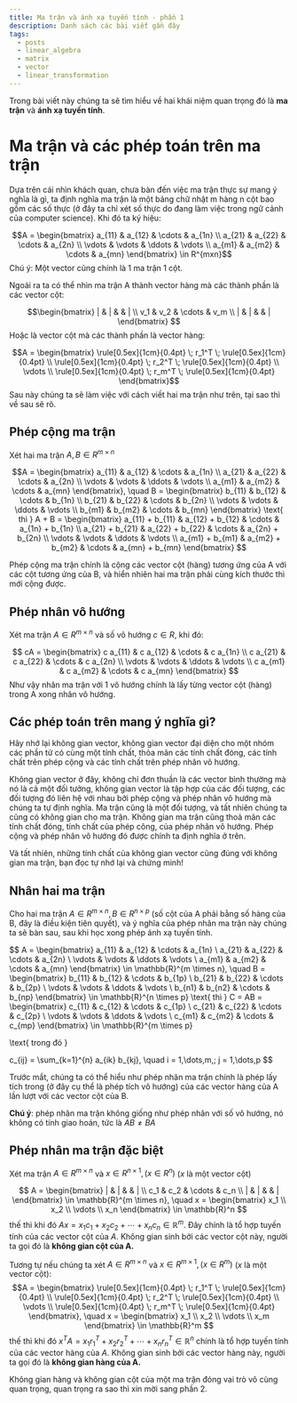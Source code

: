 ```yaml
---
title: Ma trận và ánh xạ tuyến tính - phần 1
description: Danh sách các bài viết gần đây
tags:
  - posts
  - linear_algebra
  - matrix
  - vector
  - linear_transformation
---
```

Trong bài viết này chúng ta sẽ tìm hiểu về hai khái niệm quan trọng đó là **ma trận** và **ánh xạ tuyến tính**. 

# Ma trận và các phép toán trên ma trận 

Dựa trên cái nhìn khách quan, chưa bàn đến việc ma trận thực sự mang ý nghĩa là gì, ta định nghĩa ma trận là một bảng chữ nhật m hàng n cột bao gồm các số thực (ở đây ta chỉ xét số thực do đang làm việc trong ngữ cảnh của computer science). 
Khi đó ta ký hiệu: 

$$A = \begin{bmatrix} a_{11} & a_{12} & \cdots & a_{1n} \\ a_{21} & a_{22} & \cdots & a_{2n} \\ \vdots & \vdots & \ddots & \vdots \\ a_{m1} & a_{m2} & \cdots & a_{mn} \end{bmatrix} \in R^{mxn}$$ 
Chú ý: Một vector cũng chính là 1 ma trận 1 cột. 

Ngoài ra ta có thể nhìn ma trận A thành vector hàng mà các thành phần là các vector cột:

$$\begin{bmatrix}
| & | &        & | \\
v_1 & v_2 & \cdots & v_m \\
| & | &        & |
\end{bmatrix}
$$
Hoặc là vector cột mà các thành phần là vector hàng: 


$$A =
\begin{bmatrix}
\rule[0.5ex]{1cm}{0.4pt} \; r_1^T \; \rule[0.5ex]{1cm}{0.4pt} \\
\rule[0.5ex]{1cm}{0.4pt} \; r_2^T \; \rule[0.5ex]{1cm}{0.4pt} \\
\vdots \\
\rule[0.5ex]{1cm}{0.4pt} \; r_m^T \; \rule[0.5ex]{1cm}{0.4pt}
\end{bmatrix}$$
Sau này chúng ta sẽ làm việc với cách viết hai ma trận như trên, tại sao thì về sau sẽ rõ. 

## Phép cộng ma trận 

Xét hai ma trận $A, B \in R^{m \times n}$

$$A =
\begin{bmatrix}
a_{11} & a_{12} & \cdots & a_{1n} \\
a_{21} & a_{22} & \cdots & a_{2n} \\
\vdots & \vdots & \ddots & \vdots \\
a_{m1} & a_{m2} & \cdots & a_{mn}
\end{bmatrix}, \quad
B =
\begin{bmatrix}
b_{11} & b_{12} & \cdots & b_{1n} \\
b_{21} & b_{22} & \cdots & b_{2n} \\
\vdots & \vdots & \ddots & \vdots \\
b_{m1} & b_{m2} & \cdots & b_{mn}
\end{bmatrix}
\text{ thì }
A + B =
\begin{bmatrix}
a_{11} + b_{11} & a_{12} + b_{12} & \cdots & a_{1n} + b_{1n} \\
a_{21} + b_{21} & a_{22} + b_{22} & \cdots & a_{2n} + b_{2n} \\
\vdots & \vdots & \ddots & \vdots \\
a_{m1} + b_{m1} & a_{m2} + b_{m2} & \cdots & a_{mn} + b_{mn}
\end{bmatrix}
$$

Phép cộng ma trận chính là cộng các vector cột (hàng) tương ứng của A với các cột tương ứng của B, và hiển nhiên hai ma trận phải cùng kích thước thì mới cộng được. 

## Phép nhân vô hướng  

Xét ma trận $A \in R^{m \times n}$ và số vô hướng $c \in R$, khi đó: 

$$
cA =
\begin{bmatrix}
c a_{11} & c a_{12} & \cdots & c a_{1n} \\
c a_{21} & c a_{22} & \cdots & c a_{2n} \\
\vdots & \vdots & \ddots & \vdots \\
c a_{m1} & c a_{m2} & \cdots & c a_{mn}
\end{bmatrix}
$$
Như vậy nhân ma trận với 1 vô hướng chính là lấy từng vector cột (hàng) trong A xong nhân vô hướng.

## Các phép toán trên mang ý nghĩa gì? 

Hãy nhớ lại không gian vector, không gian vector đại diện cho một nhóm các phần tử có cùng một tính chất, thỏa mãn các tính chất đóng, các tính chất trên phép cộng và các tính chất trên phép nhân vô hướng. 

Không gian vector ở đây, không chỉ đơn thuần là các vector bình thường mà nó là cả một đối tưởng, không gian vector là tập hợp của các đối tượng, các đối tượng đó liên hệ với nhau bởi phép cộng và phép nhân vô hướng mà chúng ta tự định nghĩa. Ma trận cũng là một đối tượng, và tất nhiên chúng ta cũng có không gian cho ma trận. Không gian ma trận cũng thoả mãn các tính chất đóng, tính chất của phép công, của phép nhân vô hướng. Phép cộng và phép nhân vô hướng đó được chính ta định nghĩa ở trên. 

Và tất nhiên, những tính chất của không gian vector cũng đúng với không gian ma trận, bạn đọc tự nhớ lại và chứng minh! 

## Nhân hai ma trận

Cho hai ma trận $A \in R^{m \times n}, B \in R^{n \times p}$ (số cột của A phải bằng số hàng của B, đây là điều kiện tiên quyết), và ý nghĩa của phép nhân ma trận này chúng ta sẽ bàn sau, sau khi học xong phép ánh xạ tuyến tính. 

$$
A =
\begin{bmatrix}
a_{11} & a_{12} & \cdots & a_{1n} \\
a_{21} & a_{22} & \cdots & a_{2n} \\
\vdots & \vdots & \ddots & \vdots \\
a_{m1} & a_{m2} & \cdots & a_{mn}
\end{bmatrix} \in \mathbb{R}^{m \times n},
\quad
B =
\begin{bmatrix}
b_{11} & b_{12} & \cdots & b_{1p} \\
b_{21} & b_{22} & \cdots & b_{2p} \\
\vdots & \vdots & \ddots & \vdots \\
b_{n1} & b_{n2} & \cdots & b_{np}
\end{bmatrix} \in \mathbb{R}^{n \times p}
\text{ thì }
C = AB =
\begin{bmatrix}
c_{11} & c_{12} & \cdots & c_{1p} \\
c_{21} & c_{22} & \cdots & c_{2p} \\
\vdots & \vdots & \ddots & \vdots \\
c_{m1} & c_{m2} & \cdots & c_{mp}
\end{bmatrix} \in \mathbb{R}^{m \times p}


\text{ trong đó }

c_{ij} = \sum_{k=1}^{n} a_{ik} b_{kj}, 
\quad i = 1,\dots,m,\; j = 1,\dots,p
$$

Trước mắt, chúng ta có thể hiểu như phép nhân ma trận chính là phép lấy tích trong (ở đây cụ thể là phép tích vô hướng) của các vector hàng của A lần lượt với các vector cột của B. 

**Chú ý**: phép nhân ma trận không giống như phép nhân với số vô hướng, nó không có tính giao hoán, tức là $AB \neq BA$ 


## Phép nhân ma trận đặc biệt 

Xét ma trận $A \in R^{m \times n}$ và $x \in R^{n \times 1}, (x \in R^n)$ ($x$ là một vector cột)

$$
A = 
\begin{bmatrix}
| & | & & | \\
c_1 & c_2 & \cdots & c_n \\
| & | & & |
\end{bmatrix} \in \mathbb{R}^{m \times n},
\quad
x =
\begin{bmatrix}
x_1 \\
x_2 \\
\vdots \\
x_n
\end{bmatrix} \in \mathbb{R}^n
$$
thế thì khi đó $Ax = x_1 c_1 + x_2 c_2 + \cdots + x_n c_n \in \mathbb{R}^m$. Đây chính là tổ hợp tuyến tính của các vector cột của $A$. Không gian sinh bởi các vector cột này, người ta gọi đó là **không gian cột của A.** 

Tương tự nếu chúng ta xét $A \in R^{m \times n}$ và $x \in R^{m \times 1}, (x \in R^m)$ ($x$ là một vector cột): 
$$A =
\begin{bmatrix}
\rule[0.5ex]{1cm}{0.4pt} \; r_1^T \; \rule[0.5ex]{1cm}{0.4pt} \\
\rule[0.5ex]{1cm}{0.4pt} \; r_2^T \; \rule[0.5ex]{1cm}{0.4pt} \\
\vdots \\
\rule[0.5ex]{1cm}{0.4pt} \; r_m^T \; \rule[0.5ex]{1cm}{0.4pt}
\end{bmatrix}, 
\quad 
x =
\begin{bmatrix}
x_1 \\
x_2 \\
\vdots \\
x_m
\end{bmatrix} \in \mathbb{R}^m
$$
thế thì khi đó $x^TA = x_1 r_1^T + x_2 r_2^T + \cdots + x_n r_n^T \in \mathbb{R}^n$ chính là tổ hợp tuyến tính của các vector hàng của $A$. Không gian sinh bởi các vector hàng này, người ta gọi đó là **không gian hàng của A.** 

Không gian hàng và không gian cột của một ma trận đóng vai trò vô cùng quan trọng, quan trọng ra sao thì xin mời sang phần 2. 